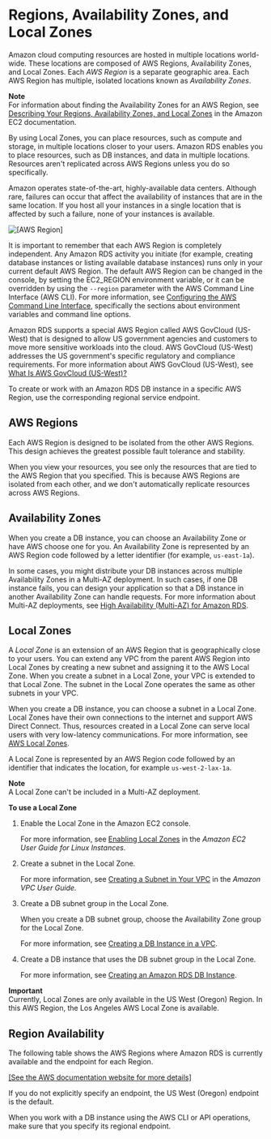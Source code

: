 # Regions, Availability Zones, and Local Zones<a name="Concepts.RegionsAndAvailabilityZones"></a>

Amazon cloud computing resources are hosted in multiple locations world\-wide\. These locations are composed of AWS Regions, Availability Zones, and Local Zones\. Each *AWS Region* is a separate geographic area\. Each AWS Region has multiple, isolated locations known as *Availability Zones*\.

**Note**  
For information about finding the Availability Zones for an AWS Region, see [Describing Your Regions, Availability Zones, and Local Zones](https://docs.aws.amazon.com/AWSEC2/latest/UserGuide/using-regions-availability-zones.html#using-regions-availability-zones-describe) in the Amazon EC2 documentation\.

By using Local Zones, you can place resources, such as compute and storage, in multiple locations closer to your users\. Amazon RDS enables you to place resources, such as DB instances, and data in multiple locations\. Resources aren't replicated across AWS Regions unless you do so specifically\.

Amazon operates state\-of\-the\-art, highly\-available data centers\. Although rare, failures can occur that affect the availability of instances that are in the same location\. If you host all your instances in a single location that is affected by such a failure, none of your instances is available\.

![\[AWS Region\]](http://docs.aws.amazon.com/AmazonRDS/latest/UserGuide/images/Con-AZ-Local.png)

It is important to remember that each AWS Region is completely independent\. Any Amazon RDS activity you initiate \(for example, creating database instances or listing available database instances\) runs only in your current default AWS Region\. The default AWS Region can be changed in the console, by setting the EC2\_REGION environment variable, or it can be overridden by using the `--region` parameter with the AWS Command Line Interface \(AWS CLI\)\. For more information, see [Configuring the AWS Command Line Interface](https://docs.aws.amazon.com/cli/latest/userguide/cli-chap-getting-started.html), specifically the sections about environment variables and command line options\. 

Amazon RDS supports a special AWS Region called AWS GovCloud \(US\-West\) that is designed to allow US government agencies and customers to move more sensitive workloads into the cloud\. AWS GovCloud \(US\-West\) addresses the US government's specific regulatory and compliance requirements\. For more information about AWS GovCloud \(US\-West\), see [What Is AWS GovCloud \(US\-West\)?](https://docs.aws.amazon.com/govcloud-us/latest/UserGuide/whatis.html) 

To create or work with an Amazon RDS DB instance in a specific AWS Region, use the corresponding regional service endpoint\. 

## AWS Regions<a name="Concepts.RegionsAndAvailabilityZones.Regions"></a>

Each AWS Region is designed to be isolated from the other AWS Regions\. This design achieves the greatest possible fault tolerance and stability\.

When you view your resources, you see only the resources that are tied to the AWS Region that you specified\. This is because AWS Regions are isolated from each other, and we don't automatically replicate resources across AWS Regions\.

## Availability Zones<a name="Concepts.RegionsAndAvailabilityZones.AvailabilityZones"></a>

When you create a DB instance, you can choose an Availability Zone or have AWS choose one for you\. An Availability Zone is represented by an AWS Region code followed by a letter identifier \(for example, `us-east-1a`\)\.

In some cases, you might distribute your DB instances across multiple Availability Zones in a Multi\-AZ deployment\. In such cases, if one DB instance fails, you can design your application so that a DB instance in another Availability Zone can handle requests\. For more information about Multi\-AZ deployments, see [High Availability \(Multi\-AZ\) for Amazon RDS](Concepts.MultiAZ.md)\.

## Local Zones<a name="Concepts.RegionsAndAvailabilityZones.LocalZones"></a>

A *Local Zone* is an extension of an AWS Region that is geographically close to your users\. You can extend any VPC from the parent AWS Region into Local Zones by creating a new subnet and assigning it to the AWS Local Zone\. When you create a subnet in a Local Zone, your VPC is extended to that Local Zone\. The subnet in the Local Zone operates the same as other subnets in your VPC\.

When you create a DB instance, you can choose a subnet in a Local Zone\. Local Zones have their own connections to the internet and support AWS Direct Connect\. Thus, resources created in a Local Zone can serve local users with very low\-latency communications\. For more information, see [AWS Local Zones](http://aws.amazon.com/about-aws/global-infrastructure/localzones/)\.

A Local Zone is represented by an AWS Region code followed by an identifier that indicates the location, for example `us-west-2-lax-1a`\.

**Note**  
A Local Zone can't be included in a Multi\-AZ deployment\.

**To use a Local Zone**

1. Enable the Local Zone in the Amazon EC2 console\.

   For more information, see [Enabling Local Zones](https://docs.aws.amazon.com/AWSEC2/latest/UserGuide/using-regions-availability-zones.html#enable-zone-group) in the *Amazon EC2 User Guide for Linux Instances\.*

1. Create a subnet in the Local Zone\.

   For more information, see [Creating a Subnet in Your VPC](https://docs.aws.amazon.com/vpc/latest/userguide/working-with-vpcs.html#AddaSubnet) in the *Amazon VPC User Guide\.*

1. Create a DB subnet group in the Local Zone\.

   When you create a DB subnet group, choose the Availability Zone group for the Local Zone\.

   For more information, see [Creating a DB Instance in a VPC](USER_VPC.WorkingWithRDSInstanceinaVPC.md#USER_VPC.InstanceInVPC)\.

1. Create a DB instance that uses the DB subnet group in the Local Zone\.

   For more information, see [Creating an Amazon RDS DB Instance](USER_CreateDBInstance.md)\.

**Important**  
Currently, Local Zones are only available in the US West \(Oregon\) Region\. In this AWS Region, the Los Angeles AWS Local Zone is available\.

## Region Availability<a name="Concepts.RegionsAndAvailabilityZones.Availability"></a>

The following table shows the AWS Regions where Amazon RDS is currently available and the endpoint for each Region\.

[\[See the AWS documentation website for more details\]](http://docs.aws.amazon.com/AmazonRDS/latest/UserGuide/Concepts.RegionsAndAvailabilityZones.html)

If you do not explicitly specify an endpoint, the US West \(Oregon\) endpoint is the default\.

When you work with a DB instance using the AWS CLI or API operations, make sure that you specify its regional endpoint\.